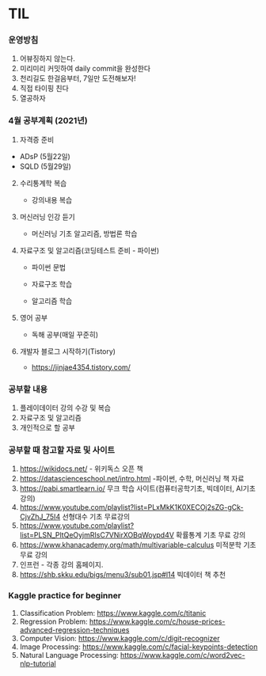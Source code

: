 # TIL

### 운영방침

1. 어뷰징하지 않는다.
2. 미리미리 커밋하여 daily commit을 완성한다
3. 천리길도 한걸음부터, 7일만 도전해보자!
4. 직접 타이핑 친다
5. 열공하자

### 4월 공부계획 (2021년)

1. 자격증 준비
  - ADsP (5월22일)
  - SQLD (5월29일)

2. 수리통계학 복습
   
	- 강의내용 복습
	
3. 머신러닝 인강 듣기

	- 머신러닝 기초 알고리즘, 방법론 학습

4. 자료구조 및 알고리즘(코딩테스트 준비 - 파이썬) 
   
   -  파이썬 문법
   
   -  자료구조 학습
   
   -  알고리즘 학습
   
5. 영어 공부

   -  독해 공부(매일 꾸준히)

6. 개발자 블로그 시작하기(Tistory)      
	- https://jinjae4354.tistory.com/
### 공부할 내용

1. 플레이데이터 강의 수강 및 복습
2. 자료구조 및 알고리즘
3. 개인적으로 할 공부




### 공부할 때 참고할 자료 및 사이트

1. https://wikidocs.net/    - 위키독스 오픈 책
2. https://datascienceschool.net/intro.html  -파이썬, 수학, 머신러닝 책 자료
3. https://pabi.smartlearn.io/ 무크 학습 사이트(컴퓨터공학기초, 빅데이터, AI기초 강의)
4. https://www.youtube.com/playlist?list=PLxMkK1K0XECOj2sZG-gCk-CjvZhJ_75I4 선형대수 기초 무료강의
5. https://www.youtube.com/playlist?list=PLSN_PltQeOyjmRIsC7VNirXOBqWoypd4V 확률통계 기초 무료 강의
6. https://www.khanacademy.org/math/multivariable-calculus 미적분학 기초 무료 강의
7. 인프런 - 각종 강의 홈페이지. 
8. https://shb.skku.edu/bigs/menu3/sub01.jsp#l14 빅데이터 책 추천

### Kaggle practice for beginner

1. Classification Problem: https://www.kaggle.com/c/titanic
2. Regression Problem: https://www.kaggle.com/c/house-prices-advanced-regression-techniques
3. Computer Vision: https://www.kaggle.com/c/digit-recognizer
4. Image Processing: https://www.kaggle.com/c/facial-keypoints-detection
5. Natural Language Processing: https://www.kaggle.com/c/word2vec-nlp-tutorial
